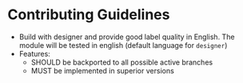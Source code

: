 Contributing Guidelines
====================

- Build with designer and provide good label quality in English. The module will be tested in english (default language for `designer`)
- Features:
    - SHOULD be backported to all possible active branches
    - MUST be implemented in superior versions